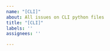 ```yaml
---
name: "[CLI]"
about: All issues on CLI python files
title: "[CLI]"
labels: ''
assignees: ''

---
```




